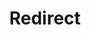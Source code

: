 ﻿---
layout: src/layouts/Redirect.astro
title: Redirect
redirect: https://yamldoc.liuyan.wang/docs/infrastructure/deployment-targets/dynamic-infrastructure/kubernetes-target
pubDate:  2023-01-01
navSearch: false
navSitemap: false
navMenu: false
---
